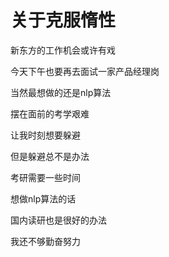 <h1>关于克服惰性</h1>

新东方的工作机会或许有戏

今天下午也要再去面试一家产品经理岗

当然最想做的还是nlp算法

摆在面前的考学艰难

让我时刻想要躲避

但是躲避总不是办法

考研需要一些时间

想做nlp算法的话

国内读研也是很好的办法

我还不够勤奋努力